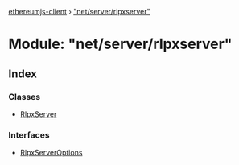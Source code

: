 [ethereumjs-client](../README.md) › ["net/server/rlpxserver"](_net_server_rlpxserver_.md)

# Module: "net/server/rlpxserver"

## Index

### Classes

- [RlpxServer](../classes/_net_server_rlpxserver_.rlpxserver.md)

### Interfaces

- [RlpxServerOptions](../interfaces/_net_server_rlpxserver_.rlpxserveroptions.md)
